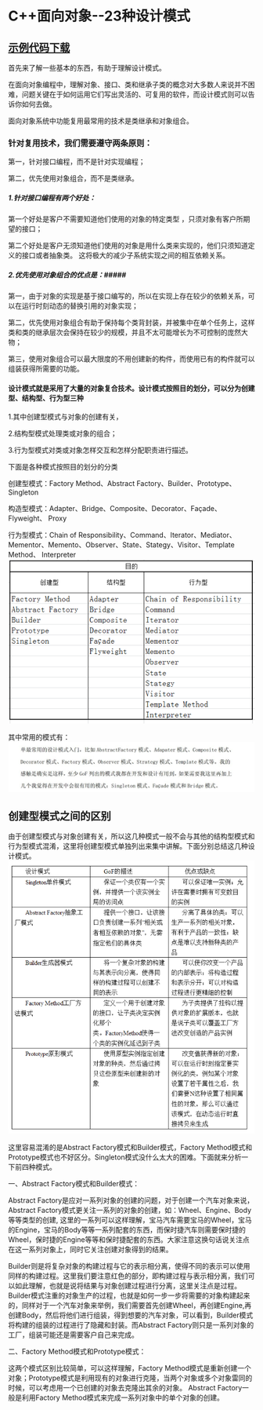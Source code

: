 # C++面向对象--23种设计模式

## [示例代码下载](Create.7z)

首先来了解一些基本的东西，有助于理解设计模式。

 在面向对象编程中，理解对象、接口、类和继承子类的概念对大多数人来说并不困难，问题关键在于如何运用它们写出灵活的、可复用的软件，而设计模式则可以告诉你如何去做。

面向对象系统中功能复用最常用的技术是类继承和对象组合。

### 针对复用技术，我们需要遵守两条原则： ###

第一，针对接口编程，而不是针对实现编程；

第二，优先使用对象组合，而不是类继承。

##### 1.针对接口编程有两个好处： #####

第一个好处是客户不需要知道他们使用的对象的特定类型 ，只须对象有客户所期望的接口；

第二个好处是客户无须知道他们使用的对象是用什么类来实现的，他们只须知道定义的接口或者抽象类。
这将极大的减少子系统实现之间的相互依赖关系。


##### 2.优先使用对象组合的优点是：#####

第一，由于对象的实现是基于接口编写的，所以在实现上存在较少的依赖关系，可以在运行时刻动态的替换引用的对象实现；

第二，优先使用对象组合有助于保持每个类背封装，并被集中在单个任务上，这样类和类的继承层次会保持在较少的规模，并且不太可能增长为不可控制的庞然大物；

第三，使用对象组合可以最大限度的不用创建新的构件，而使用已有的构件就可以组装获得所需要的功能。

#### 设计模式就是采用了大量的对象复合技术。设计模式按照目的划分，可以分为创建型、结构型、行为型三种 ##

1.其中创建型模式与对象的创建有关，

2.结构型模式处理类或对象的组合；

3.行为型模式对类或对象怎样交互和怎样分配职责进行描述。

下面是各种模式按照目的划分的分类


创建型模式：Factory Method、Abstract Factory、Builder、Prototype、Singleton


构造型模式：Adapter、Bridge、Composite、Decorator、Façade、Flyweight、
Proxy


行为型模式：Chain of Responsibility、Command、Iterator、Mediator、Mementor、Memento、Observer、State、Stategy、Visitor、Template Method、
Interpreter
![模式](3.png)  

其中常用的模式有：
 ![常用模式](1.jpg)  

## 创建型模式之间的区别 ##

由于创建型模式与对象创建有关，所以这几种模式一般不会与其他的结构型模式和行为型模式混淆，这里将创建型模式单独列出来集中讲解。下面分别总结这几种设计模式。
 ![区别](2.png)  


这里容易混淆的是Abstract Factory模式和Builder模式，Factory Method模式和Prototype模式也不好区分。Singleton模式没什么太大的困难。下面就来分析一下前四种模式。

一、Abstract Factory模式和Builder模式：

Abstract Factory是应对一系列对象的创建的问题，对于创建一个汽车对象来说，Abstract Factory模式更关注一系列的对象的创建，如：Wheel、Engine、Body等等类型的创建, 这里的一系列可以这样理解，宝马汽车需要宝马的Wheel，宝马的Engine，宝马的Body等等一系列配套的东西，而保时捷汽车则需要保时捷的Wheel，保时捷的Engine等等和保时捷配套的东西。大家注意这换句话说关注点在这一系列对象上，同时它关注创建对象得到的结果。

Builder则是将复杂对象的构建过程与它的表示相分离，使得不同的表示可以使用同样的构建过程。这里我们要注意红色的部分，即构建过程与表示相分离，我们可以如此理解，也就是说将结果与对象创建过程进行分离，这里关注点是过程。Builder模式注重的对象生产的过程，也就是如何一步一步将需要的对象构建起来的，同样对于一个汽车对象来举例，我们需要首先创建Wheel，再创建Engine,再创建Body，然后将他们进行组装，得到想要的汽车对象，可以看到，Builder模式将构建的组装的过程进行了隐藏和封装。而Abstract Factory则只是一系列对象的工厂，组装可能还是需要客户自己来完成。

二、Factory Method模式和Prototype模式：

这两个模式区别比较简单，可以这样理解，Factory Method模式是重新创建一个对象；Prototype模式是利用现有的对象进行克隆，当两个对象或多个对象雷同的时候，可以考虑用一个已创建的对象去克隆出其余的对象。
Abstract Factory一般是利用Factory Method模式来完成一系列对象中的单个对象的创建。
